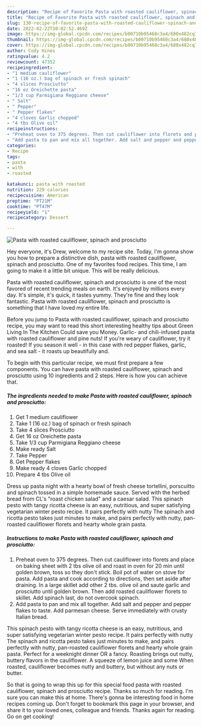```yaml
---
description: "Recipe of Favorite Pasta with roasted cauliflower, spinach and prosciutto"
title: "Recipe of Favorite Pasta with roasted cauliflower, spinach and prosciutto"
slug: 130-recipe-of-favorite-pasta-with-roasted-cauliflower-spinach-and-prosciutto
date: 2022-02-22T10:02:52.469Z
image: https://img-global.cpcdn.com/recipes/b00710b95468c3a4/680x482cq70/pasta-with-roasted-cauliflower-spinach-and-prosciutto-recipe-main-photo.jpg
thumbnail: https://img-global.cpcdn.com/recipes/b00710b95468c3a4/680x482cq70/pasta-with-roasted-cauliflower-spinach-and-prosciutto-recipe-main-photo.jpg
cover: https://img-global.cpcdn.com/recipes/b00710b95468c3a4/680x482cq70/pasta-with-roasted-cauliflower-spinach-and-prosciutto-recipe-main-photo.jpg
author: Cody Hines
ratingvalue: 4.2
reviewcount: 47352
recipeingredient:
- "1 medium cauliflower"
- "1 (16 oz.) bag of spinach or fresh spinach"
- "4 slices Prosciutto"
- "16 oz Oreichette pasta"
- "1/3 cup Parmigiana Reggiano cheese"
- " Salt"
- " Pepper"
- " Pepper flakes"
- "4 cloves Garlic chopped"
- "4 tbs Olive oil"
recipeinstructions:
- "Preheat oven to 375 degrees. Then cut cauliflower into florets and place on baking sheet with 2 tbs olive oil and roast in oven for 20 min until golden brown, toss so they don&#39;t stick. Boil pot of water on stove for pasta. Add pasta and cook according to directions, then set aside after draining. In a large skillet add other 2 tbs. olive oil and saute garlic and prosciutto until golden brown. Then add roasted cauliflower florets to skillet. Add spinach last, do not overcook spinach."
- "Add pasta to pan and mix all together. Add salt and pepper and pepper flakes to taste. Add parmesan cheese. Serve immediately with crusty Italian bread."
categories:
- Recipe
tags:
- pasta
- with
- roasted

katakunci: pasta with roasted 
nutrition: 229 calories
recipecuisine: American
preptime: "PT21M"
cooktime: "PT47M"
recipeyield: "1"
recipecategory: Dessert

---
```



![Pasta with roasted cauliflower, spinach and prosciutto](https://img-global.cpcdn.com/recipes/b00710b95468c3a4/680x482cq70/pasta-with-roasted-cauliflower-spinach-and-prosciutto-recipe-main-photo.jpg)

Hey everyone, it's Drew, welcome to my recipe site. Today, I'm gonna show you how to prepare a distinctive dish, pasta with roasted cauliflower, spinach and prosciutto. One of my favorites food recipes. This time, I am going to make it a little bit unique. This will be really delicious.

Pasta with roasted cauliflower, spinach and prosciutto is one of the most favored of recent trending meals on earth. It's enjoyed by millions every day. It's simple, it's quick, it tastes yummy. They're fine and they look fantastic. Pasta with roasted cauliflower, spinach and prosciutto is something that I have loved my entire life.

Before you jump to Pasta with roasted cauliflower, spinach and prosciutto recipe, you may want to read this short interesting healthy tips about Green Living In The Kitchen Could save you Money. Garlic- and chili-infused pasta with roasted cauliflower and pine nuts! If you&#39;re weary of cauliflower, try it roasted! If you season it well - in this case with red pepper flakes, garlic, and sea salt - it roasts up beautifully and.


To begin with this particular recipe, we must first prepare a few components. You can have pasta with roasted cauliflower, spinach and prosciutto using 10 ingredients and 2 steps. Here is how you can achieve that.

<!--inarticleads1-->

##### The ingredients needed to make Pasta with roasted cauliflower, spinach and prosciutto:

1. Get 1 medium cauliflower
1. Take 1 (16 oz.) bag of spinach or fresh spinach
1. Take 4 slices Prosciutto
1. Get 16 oz Oreichette pasta
1. Take 1/3 cup Parmigiana Reggiano cheese
1. Make ready  Salt
1. Take  Pepper
1. Get  Pepper flakes
1. Make ready 4 cloves Garlic chopped
1. Prepare 4 tbs Olive oil


Dress up pasta night with a hearty bowl of fresh cheese tortellini, porscuitto and spinach tossed in a simple homemade sauce. Served with the herbed bread from CL&#39;s &#34;roast chicken salad&#34; and a caesar salad. This spinach pesto with tangy ricotta cheese is an easy, nutritious, and super satisfying vegetarian winter pesto recipe. It pairs perfectly with nutty The spinach and ricotta pesto takes just minutes to make, and pairs perfectly with nutty, pan-roasted cauliflower florets and hearty whole grain pasta. 

<!--inarticleads2-->

##### Instructions to make Pasta with roasted cauliflower, spinach and prosciutto:

1. Preheat oven to 375 degrees. Then cut cauliflower into florets and place on baking sheet with 2 tbs olive oil and roast in oven for 20 min until golden brown, toss so they don&#39;t stick. Boil pot of water on stove for pasta. Add pasta and cook according to directions, then set aside after draining. In a large skillet add other 2 tbs. olive oil and saute garlic and prosciutto until golden brown. Then add roasted cauliflower florets to skillet. Add spinach last, do not overcook spinach.
1. Add pasta to pan and mix all together. Add salt and pepper and pepper flakes to taste. Add parmesan cheese. Serve immediately with crusty Italian bread.


This spinach pesto with tangy ricotta cheese is an easy, nutritious, and super satisfying vegetarian winter pesto recipe. It pairs perfectly with nutty The spinach and ricotta pesto takes just minutes to make, and pairs perfectly with nutty, pan-roasted cauliflower florets and hearty whole grain pasta. Perfect for a weeknight dinner OR a fancy. Roasting brings out nutty, buttery flavors in the cauliflower. A squeeze of lemon juice and some When roasted, cauliflower becomes nutty and buttery, but without any nuts or butter. 

So that is going to wrap this up for this special food pasta with roasted cauliflower, spinach and prosciutto recipe. Thanks so much for reading. I'm sure you can make this at home. There's gonna be interesting food in home recipes coming up. Don't forget to bookmark this page in your browser, and share it to your loved ones, colleague and friends. Thanks again for reading. Go on get cooking!
